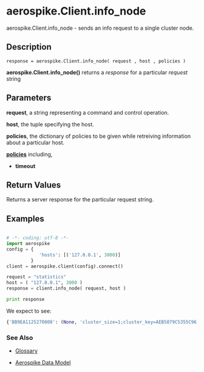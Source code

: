 
# aerospike.Client.info_node

aerospike.Client.info_node - sends an info request to a single cluster node.

## Description

```
response = aerospike.Client.info_node( request , host , policies )

```

**aerospike.Client.info_node()** returns a *response* for a particular *request* string

## Parameters

**request**, a string representing a command and control operation.

**host**, the tuple specifying the host.

**policies**, the dictionary of policies to be given while retreiving information about a particular host. 

**[policies](aerospike.md)** including,    
- **timeout**

## Return Values
Returns a server response for the particular request string.

## Examples

```python

# -*- coding: utf-8 -*-
import aerospike
config = {
            'hosts': [('127.0.0.1', 3000)]
         }
client = aerospike.client(config).connect()

request = "statistics"
host = ( "127.0.0.1", 3000 )   
response = client.info_node( request, host )

print response

```

We expect to see:

```python
{'BB9EA1125270008': (None, 'cluster_size=1;cluster_key=AEB5879C5355C96;cluster_integrity=true;objects=12;total-bytes-disk=0;used-bytes-disk=0;free-pct-disk=0;total-bytes-memory=8589934592;used-bytes-memory=38022;data-used-bytes-memory=204;index-used-bytes-memory=768;sindex-used-bytes-memory=37050;free-pct-memory=99;stat_read_reqs=413;stat_read_reqs_xdr=0;stat_read_success=397;stat_read_errs_notfound=16;stat_read_errs_other=0;stat_write_reqs=3982;stat_write_reqs_xdr=0;stat_write_success=3683;stat_write_errs=100;stat_xdr_pipe_writes=0;stat_xdr_pipe_miss=0;stat_delete_success=1272;stat_rw_timeout=0;udf_read_reqs=199;udf_read_success=8;udf_read_errs_other=191;udf_write_reqs=182;udf_write_success=182;udf_write_err_others=0;udf_delete_reqs=0;udf_delete_success=0;udf_delete_err_others=0;udf_lua_errs=216;udf_scan_rec_reqs=557;udf_query_rec_reqs=557;udf_replica_writes=0;stat_proxy_reqs=0;stat_proxy_reqs_xdr=0;stat_proxy_success=0;stat_proxy_errs=0;stat_cluster_key_trans_to_proxy_retry=0;stat_cluster_key_transaction_reenqueue=0;stat_slow_trans_queue_push=0;stat_slow_trans_queue_pop=0;stat_slow_trans_queue_batch_pop=0;stat_cluster_key_regular_processed=0;stat_cluster_key_prole_retry=0;stat_cluster_key_err_ack_dup_trans_reenqueue=0;stat_cluster_key_partition_transaction_queue_count=0;stat_cluster_key_err_ack_rw_trans_reenqueue=0;stat_expired_objects=0;stat_evicted_objects=0;stat_deleted_set_objects=0;stat_evicted_set_objects=0;stat_evicted_objects_time=0;stat_zero_bin_records=4;stat_nsup_deletes_not_shipped=0;err_tsvc_requests=116;err_out_of_space=0;err_duplicate_proxy_request=0;err_rw_request_not_found=0;err_rw_pending_limit=0;err_rw_cant_put_unique=0;fabric_msgs_sent=32794;fabric_msgs_rcvd=32793;paxos_principal=BB9EA1125270008;migrate_msgs_sent=16398;migrate_msgs_recv=32783;migrate_progress_send=0;migrate_progress_recv=0;migrate_num_incoming_accepted=8192;migrate_num_incoming_refused=0;queue=0;transactions=13384;reaped_fds=0;tscan_initiate=305;tscan_pending=0;tscan_succeeded=88;tscan_aborted=0;batch_initiate=32;batch_queue=0;batch_tree_count=0;batch_timeout=0;batch_errors=0;info_queue=0;proxy_initiate=0;proxy_action=0;proxy_retry=0;proxy_retry_q_full=0;proxy_unproxy=0;proxy_retry_same_dest=0;proxy_retry_new_dest=0;write_master=3982;write_prole=0;read_dup_prole=0;rw_err_dup_internal=0;rw_err_dup_cluster_key=0;rw_err_dup_send=0;rw_err_write_internal=0;rw_err_write_cluster_key=0;rw_err_write_send=0;rw_err_ack_internal=0;rw_err_ack_nomatch=0;rw_err_ack_badnode=0;client_connections=4;waiting_transactions=0;tree_count=0;record_refs=12;record_locks=0;migrate_tx_objs=0;migrate_rx_objs=0;ongoing_write_reqs=0;err_storage_queue_full=0;partition_actual=8192;partition_replica=0;partition_desync=0;partition_absent=0;partition_object_count=12;partition_ref_count=8192;system_free_mem_pct=57;sindex_ucgarbage_found=0;sindex_gc_locktimedout=0;sindex_gc_inactivity_dur=7195845;sindex_gc_activity_dur=155;sindex_gc_list_creation_time=61;sindex_gc_list_deletion_time=16;sindex_gc_objects_validated=127;sindex_gc_garbage_found=0;sindex_gc_garbage_cleaned=0;system_swapping=false;err_replica_null_node=0;err_replica_non_null_node=0;err_sync_copy_null_node=0;err_sync_copy_null_master=0;storage_defrag_corrupt_record=0;err_write_fail_prole_unknown=0;err_write_fail_prole_generation=0;err_write_fail_unknown=0;err_write_fail_key_exists=0;err_write_fail_generation=8;err_write_fail_generation_xdr=0;err_write_fail_bin_exists=0;err_write_fail_parameter=4;err_write_fail_incompatible_type=4;err_write_fail_noxdr=0;err_write_fail_prole_delete=0;err_write_fail_not_found=4;err_write_fail_key_mismatch=0;stat_duplicate_operation=0;uptime=7613;stat_write_errs_notfound=84;stat_write_errs_other=16;heartbeat_received_self=50368;heartbeat_received_foreign=753;query_reqs=72;query_success=44;query_fail=28;query_abort=0;query_avg_rec_count=1;query_short_queue_full=0;query_long_queue_full=0;query_short_running=56;query_long_running=0;query_tracked=0;query_agg=28;query_agg_success=16;query_agg_err=12;query_agg_abort=0;query_agg_avg_rec_count=1;query_lookups=28;query_lookup_success=28;query_lookup_err=0;query_lookup_abort=0;query_lookup_avg_rec_count=1\n')}
```



### See Also



- [Glossary](http://www.aerospike.com/docs/guide/glossary.html)

- [Aerospike Data Model](http://www.aerospike.com/docs/architecture/data-model.html)
